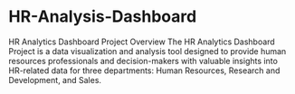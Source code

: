 # HR-Analysis-Dashboard
HR Analytics Dashboard Project Overview The HR Analytics Dashboard Project is a data visualization and analysis tool designed to provide human resources professionals and decision-makers with valuable insights into HR-related data for three departments: Human Resources, Research and Development, and Sales.
